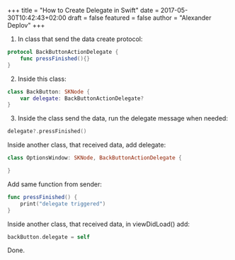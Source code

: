 +++
title = "How to Create Delegate in Swift"
date = 2017-05-30T10:42:43+02:00
draft = false
featured = false
author = "Alexander Deplov"
+++
1. In class that send the data create protocol:

```swift
protocol BackButtonActionDelegate {
    func pressFinished(){}
}
```

2. Inside this class:

```swift
class BackButton: SKNode {
    var delegate: BackButtonActionDelegate?
}
```

3. Inside the class send the data, run the delegate message when needed:

```swift
delegate?.pressFinished()
```

Inside another class, that received data, add delegate:

```swift
class OptionsWindow: SKNode, BackButtonActionDelegate {

}
```

Add same function from sender:

```swift
func pressFinished() {
    print("delegate triggered")
}
```

Inside another class, that received data, in viewDidLoad() add:

```swift
backButton.delegate = self
```

Done.